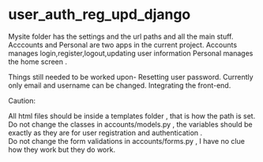 # user_auth_reg_upd_django

Mysite folder has the settings and the url paths and all the main stuff.
Acccounts and Personal are two apps in the current project.
Accounts manages login,register,logout,updating user information
Personal manages the home screen .

Things still needed to be worked upon-
Resetting user password. Currently only email and username can be changed.
Integrating the front-end.



Caution:

All html files should be inside a templates folder , that is how the path is set.
Do not change the classes in accounts/models.py , the variables should be exactly as they are for user registration and authentication .  
Do not change the form validations in accounts/forms.py , I have no clue how they work  but they do work.
